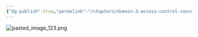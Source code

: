 ```yaml
---
{"dg-publish":true,"permalink":"/chapters/domain-3-access-control-concepts/domain-3-access-control-concepts/3-15-privileged-accounts/","noteIcon":""}
---
```



![pasted_image_123.png](/img/user/pasted_image_123.png)